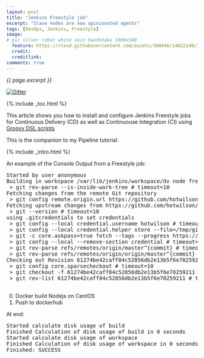 ```yaml
---
layout: post
title: "Jenkins Freestyle job"
excerpt: "Slave nodes are now opinionated agents"
tags: [DevOps, Jenkins, Freestyle]
image:
# pic silver robot white skin handshake 1900x500
  feature: https://cloud.githubusercontent.com/assets/300046/14622149/306629f0-0585-11e6-961a-dc8f60dadbf6.jpg
  credit: 
  creditlink: 
comments: true
---
```

<i>{{ page.excerpt }}</i>

[![Gitter](https://badges.gitter.im/wilsonmar/wilsonmar.github.io.svg)](https://gitter.im/wilsonmar/wilsonmar.github.io?utm_source=badge&utm_medium=badge&utm_campaign=pr-badge)

{% include _toc.html %}

This article shows you how to install and configure 
Jenkins Freestyle jobs for Continuous Delivery (CD) as well as Continuouse Integration (CI)
using <a href="#Groovy">Groovy DSL scripts</a>

This is the companion to my 
Pipeline tutorial.

{% include _intro.html %}

An example of the Console Output from a Freestyle job:

   <pre>
Started by user anonymous
Building in workspace /var/lib/jenkins/workspace/dv node freestyle v01
 > git rev-parse --is-inside-work-tree # timeout=10
Fetching changes from the remote Git repository
 > git config remote.origin.url https://github.com/hotwilson/box.git # timeout=10
Fetching upstream changes from https://github.com/hotwilson/box.git
 > git --version # timeout=10
using .gitcredentials to set credentials
 > git config --local credential.username hotwilson # timeout=10
 > git config --local credential.helper store --file=/tmp/git2674827390822911879.credentials # timeout=10
 > git -c core.askpass=true fetch --tags --progress https://github.com/hotwilson/box.git +refs/heads/*:refs/remotes/origin/*
 > git config --local --remove-section credential # timeout=10
 > git rev-parse refs/remotes/origin/master^{commit} # timeout=10
 > git rev-parse refs/remotes/origin/origin/master^{commit} # timeout=10
Checking out Revision 61274be42caff84c52856db2e13b5f6e70259211 (refs/remotes/origin/master)
 > git config core.sparsecheckout # timeout=10
 > git checkout -f 61274be42caff84c52856db2e13b5f6e70259211
 > git rev-list 61274be42caff84c52856db2e13b5f6e70259211 # timeout=10
   </pre>

   0. Docker build Nodejs on CentOS
   0. Push to dockerhub

   At end:

   <pre>
Started calculate disk usage of build
Finished Calculation of disk usage of build in 0 seconds
Started calculate disk usage of workspace
Finished Calculation of disk usage of workspace in 0 seconds
Finished: SUCCESS
   </pre>